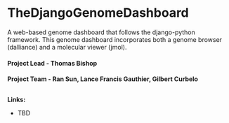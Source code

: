 # TheDjangoGenomeDashboard
A web-based genome dashboard that follows the django-python framework. This genome dashboard incorporates both a genome browser (dalliance) and a molecular viewer (jmol).

#### Project Lead - Thomas Bishop
#### Project Team - Ran Sun, Lance Francis Gauthier, Gilbert Curbelo

##
**Links:**
- TBD
